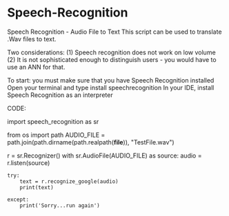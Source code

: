 # Speech-Recognition
Speech Recognition - Audio File to Text
This script can be used to translate .Wav files to text.

Two considerations:
(1) Speech recognition does not work on low volume
(2) It is not sophisticated enough to distinguish users - you would have to use an ANN for that.

To start:
you must make sure that you have Speech Recognition installed
Open your terminal and type install speechrecognition
In your IDE, install Speech Recognition as an interpreter

CODE:


import speech_recognition as sr

from os import path
AUDIO_FILE = path.join(path.dirname(path.realpath(__file__)), "TestFile.wav")

r = sr.Recognizer()
with sr.AudioFile(AUDIO_FILE) as source:
    audio = r.listen(source)

    try:
        text = r.recognize_google(audio)
        print(text)

    except:
        print('Sorry...run again')
